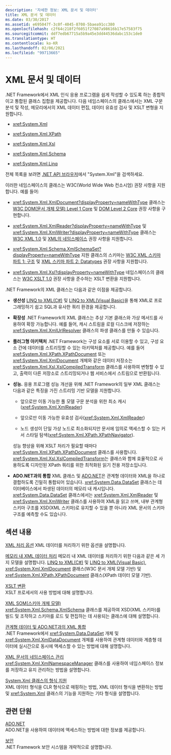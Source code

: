 ```yaml
---
description: '자세한 정보: XML 문서 및 데이터'
title: XML 문서 및 데이터
ms.date: 03/30/2017
ms.assetid: e695047f-3c0f-4045-8708-5baea91cc380
ms.openlocfilehash: c2f64c218f2f6051f27087a98616b17e57583f75
ms.sourcegitcommit: ddf7edb67715a5b9a45e3dd44536dabc153c1de0
ms.translationtype: HT
ms.contentlocale: ko-KR
ms.lasthandoff: 02/06/2021
ms.locfileid: "99713665"
---
```

# <a name="xml-documents-and-data"></a>XML 문서 및 데이터

.NET Framework에서 XML 인식 응용 프로그램을 쉽게 작성할 수 있도록 하는 종합적이고 통합된 클래스 집합을 제공합니다. 다음 네임스페이스의 클래스에서는 XML 구문 분석 및 작성, 메모리에서의 XML 데이터 편집, 데이터 유효성 검사 및 XSLT 변형을 지원합니다.

- <xref:System.Xml>

- <xref:System.Xml.XPath>

- <xref:System.Xml.Xsl>

- <xref:System.Xml.Schema>

- <xref:System.Xml.Linq>

전체 목록을 보려면 [.NET API 브라우저](../../../../api/index.md?term=system.xml)에서 "System.Xml"을 검색하세요.

이러한 네임스페이스의 클래스는 W3C(World Wide Web 컨소시엄) 권장 사항을 지원합니다. 예를 들어:

- <xref:System.Xml.XmlDocument?displayProperty=nameWithType> 클래스는 [W3C DOM(문서 개체 모델) Level 1 Core](https://www.w3.org/TR/REC-DOM-Level-1/) 및 [DOM Level 2 Core](https://www.w3.org/TR/DOM-Level-2-Core/) 권장 사항을 구현합니다.

- <xref:System.Xml.XmlReader?displayProperty=nameWithType> 및 <xref:System.Xml.XmlWriter?displayProperty=nameWithType> 클래스는 [W3C XML 1.0](https://www.w3.org/TR/2006/REC-xml-20060816/) 및 [XML의 네임스페이스](https://www.w3.org/TR/REC-xml-names/) 권장 사항을 지원합니다.

- <xref:System.Xml.Schema.XmlSchemaSet?displayProperty=nameWithType> 지원 클래스의 스키마는 [W3C XML 스키마 파트 1: 구조](https://www.w3.org/TR/xmlschema-1/) 및 [XML 스키마 파트 2: Datatypes](https://www.w3.org/TR/xmlschema-2/) 권장 사항을 지원합니다.

- <xref:System.Xml.Xsl?displayProperty=nameWithType> 네임스페이스의 클래스는 [W3C XSLT 1.0](https://www.w3.org/TR/xslt) 권장 사항을 준수하는 XSLT 변환을 지원합니다.

.NET Framework의 XML 클래스는 다음과 같은 이점을 제공합니다.

- **생산성** [LINQ to XML(C#)](../../linq/linq-xml-overview.md) 및 [LINQ to XML(Visual Basic)](../../linq/linq-xml-overview.md)을 통해 XML로 프로그래밍하기 쉽고 SQL과 유사한 쿼리 환경을 제공합니다.

- **확장성** .NET Framework의 XML 클래스는 추상 기본 클래스와 가상 메서드를 사용하여 확장 가능합니다. 예를 들어, 캐시 스트림을 로컬 디스크에 저장하는 <xref:System.Xml.XmlUrlResolver> 클래스의 파생 클래스를 만들 수 있습니다.

- **플러그형 아키텍처** .NET Framework는 구성 요소를 서로 이용할 수 있고, 구성 요소 간에 데이터를 스트리밍할 수 있는 아키텍처를 제공합니다. 예를 들어 <xref:System.Xml.XPath.XPathDocument> 또는 <xref:System.Xml.XmlDocument> 개체와 같은 데이터 저장소는 <xref:System.Xml.Xsl.XslCompiledTransform> 클래스를 사용하여 변형할 수 있고, 출력이 다른 저장소로 스트리밍되거나 웹 서비스에서 스트림으로 반환됩니다.

- **성능.** 응용 프로그램 성능 개선을 위해 .NET Framework의 일부 XML 클래스는 다음과 같은 특징을 가진 스트리밍 기반 모델을 지원합니다.

  - 앞으로만 이동 가능한 풀 모델 구문 분석을 위한 최소 캐시(<xref:System.Xml.XmlReader>)

  - 앞으로만 이동 가능한 유효성 검사(<xref:System.Xml.XmlReader>)

  - 노드 생성이 단일 가상 노드로 최소화되지만 문서에 임의로 액세스할 수 있는 커서 스타일 탐색(<xref:System.Xml.XPath.XPathNavigator>).

  성능 향상을 위해 XSLT 처리가 필요할 때마다 <xref:System.Xml.XPath.XPathDocument> 클래스를 사용합니다. <xref:System.Xml.Xsl.XslCompiledTransform>는  클래스와 함께 효율적으로 사용하도록 디자인된 XPath 쿼리를 위한 최적화된 읽기 전용 저장소입니다.

- **ADO.NET과의 통합** XML 클래스 및 [ADO.NET](../../../framework/data/adonet/index.md)은 관계형 데이터와 XML을 하나로 결합하도록 긴밀히 통합되어 있습니다. <xref:System.Data.DataSet> 클래스는 데이터베이스에서 파생된 데이터의 메모리 내 캐시입니다. <xref:System.Data.DataSet> 클래스에서는 <xref:System.Xml.XmlReader> 및 <xref:System.Xml.XmlWriter> 클래스를 사용하여 XML을 읽고 쓰며, 내부 관계형 스키마 구조를 XSD(XML 스키마)로 유지할 수 있을 뿐 아니라 XML 문서의 스키마 구조를 예측할 수도 있습니다.

## <a name="in-this-section"></a>섹션 내용

[XML 처리 옵션](xml-processing-options.md) XML 데이터를 처리하기 위한 옵션을 설명합니다.

[메모리 내 XML 데이터 처리](processing-xml-data-in-memory.md) 메모리 내 XML 데이터를 처리하기 위한 다음과 같은 세 가지 모델을 설명합니다. [LINQ to XML(C#)](../../linq/linq-xml-overview.md) 및 [LINQ to XML(Visual Basic)](../../linq/linq-xml-overview.md), <xref:System.Xml.XmlDocument> 클래스(W3C 문서 개체 모델 기반) 및 <xref:System.Xml.XPath.XPathDocument> 클래스(XPath 데이터 모델 기반).

[XSLT 변환](xslt-transformations.md)\
XSLT 프로세서의 사용 방법에 대해 설명합니다.

[XML SOM(스키마 개체 모델)](xml-schema-object-model-som.md)\
<xref:System.Xml.Schema.XmlSchema> 클래스를 제공하여 XSD(XML 스키마)를 빌드 및 조작하고 스키마를 로드 및 편집하는 데 사용되는 클래스에 대해 설명합니다.

[관계형 데이터 및 ADO.NET과의 XML 통합](xml-integration-with-relational-data-and-adonet.md)\
.NET Framework에서 <xref:System.Data.DataSet> 개체 및 <xref:System.Xml.XmlDataDocument> 개체를 사용하여 관계형 데이터와 계층형 데이터에 실시간으로 동시에 액세스할 수 있는 방법에 대해 설명합니다.

[XML 문서의 네임스페이스 관리](managing-namespaces-in-an-xml-document.md)\
<xref:System.Xml.XmlNamespaceManager> 클래스를 사용하여 네임스페이스 정보를 저장하고 유지 관리하는 방법을 설명합니다.

[System.Xml 클래스의 형식 지원](type-support-in-the-system-xml-classes.md)\
XML 데이터 형식을 CLR 형식으로 매핑하는 방법, XML 데이터 형식을 변환하는 방법 및 <xref:System.Xml> 클래스의 기능을 지원하는 기타 형식을 설명합니다.

## <a name="related-sections"></a>관련 단원

[ADO.NET](../../../framework/data/adonet/index.md)\
ADO.NET을 사용하여 데이터에 액세스하는 방법에 대한 정보를 제공합니다.

[보안](../../security/index.md)\
.NET Framework 보안 시스템을 개략적으로 설명합니다.
